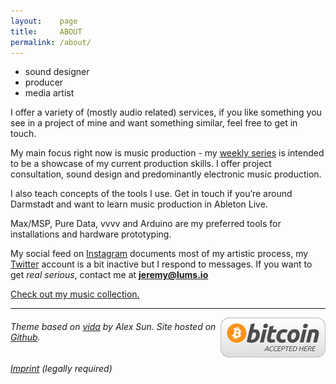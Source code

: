 ```yaml
---
layout:    page
title:     ABOUT
permalink: /about/
---
```


- sound designer 
- producer
- media artist

I offer a variety of (mostly audio related) services, if you like something you see in a project of mine and want something similar, feel free to get in touch.

My main focus right now is music production - my [weekly series](/weeklys) is intended to be a showcase of my current production skills. I offer project consultation, sound design and predominantly electronic music production. 

I also teach concepts of the tools I use. Get in touch if you’re around Darmstadt and want to learn music production in Ableton Live.

Max/MSP, Pure Data, vvvv and Arduino are my preferred tools for installations and hardware prototyping.

My social feed on [Instagram](https://instagram.com/lumsdnb) documents most of my artistic process, my [Twitter](https://twitter.com/lumsdnb) account is a bit inactive but I respond to messages. If you want to get *real serious*, contact me at **jeremy@lums.io**

[Check out my music collection.](https://bandcamp.com/lumsdnb)

-----------------------
<a style="float: right" href="/bitcoin"><img src="/images/btc.png"> </a>

###### Theme based on [vida](https://github.com/syaning/vida) by Alex Sun. Site hosted on [Github](https://pages.github.com/).

###### [Imprint](/imprint) (legally required)